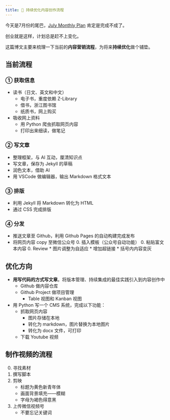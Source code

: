 ```yaml
---
title: 🍱 持续优化内容创作流程
---
```


今天是7月份的尾巴，[July Monthly Plan](/2023/07/04/july-monthly-plan.html) 肯定是完成不成了。

创业就是这样，计划总是赶不上变化。

这篇博文主要来梳理一下当前的**内容营销流程**，为将来**持续优化**做个铺垫。

## 当前流程

### ① 获取信息

* 读书（日文、英文和中文）
    * 电子书，重度依赖 Z-Library
    * 借书，浙江图书馆
    * 纸质书，网上购买
* 吸收网上资料
    * 用 Python 爬虫抓取网页内容
    * 打印出来细读，做笔记

### ② 写文章

* 整理框架，与 AI 互动，厘清知识点
* 写文章，保存为 Jekyll 的草稿
* 润色文本，借助 AI
* 用 VSCode 做编辑器，输出 Markdown 格式文本

### ③ 排版

* 利用 Jekyll 将 Markdown 转化为 HTML
* 通过 CSS 完成排版

### ④ 分发

* 推送文章至 Github，利用 Github Pages 的自动构建完成发布
* 将网页内容 copy 至微信公众号
    0. 插入模板（公众号自动功能）
    0. 粘贴富文本内容
    0. Review
        * 图片调整为自适应
        * 增加超链接
        * 括号内内容变灰

## 优化方向

* **用写代码的方式写文章**。将版本管理、持续集成的最佳实践引入到内容创作中
    * Github 做内容仓库
    * Github Project 做项目管理
        * Table 视图和 Kanban 视图
* 用 Python 写一个 CMS 系统，完成以下功能：
    - 抓取网页内容
        - 图片存储在本地
        - 转化为 markdown，图片替换为本地图片
        - 转化为 docx 文件，可打印
    - 下载 Youtube 视频

## 制作视频的流程

0. 寻找素材
0. 撰写脚本
0. 剪映
    - 标题为黄色新青年体
    - 画面背景填充——模糊
    - 字母为褐色得意黑
0. 上传微信视频号
    - 不要忘记关键词

